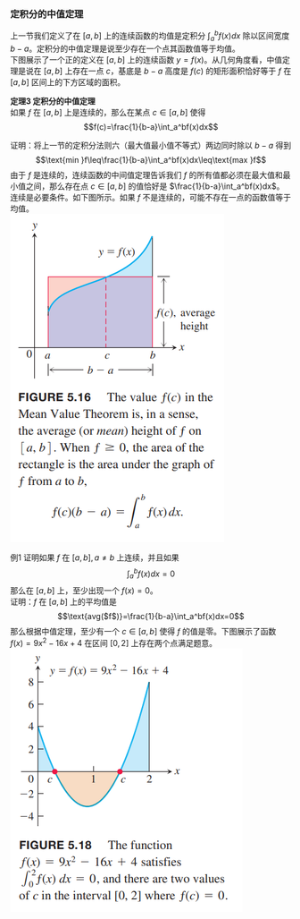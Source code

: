 ### 定积分的中值定理
上一节我们定义了在 $[a,b]$ 上的连续函数的均值是定积分 $\int_a^b f(x)dx$ 除以区间宽度 $b-a$。定积分的中值定理是说至少存在一个点其函数值等于均值。  
下图展示了一个正的定义在 $[a,b]$ 上的连续函数 $y=f(x)$。从几何角度看，中值定理是说在 $[a,b]$ 上存在一点 $c$，基底是 $b-a$ 高度是 $f(c)$ 的矩形面积恰好等于 $f$ 在 $[a,b]$ 区间上的下方区域的面积。

**定理3 定积分的中值定理**  
如果 $f$ 在 $[a,b]$ 上是连续的，那么在某点 $c\in [a,b]$ 使得
$$f(c)=\frac{1}{b-a}\int_a^bf(x)dx$$

证明：将上一节的定积分法则六（最大值最小值不等式）两边同时除以 $b-a$ 得到
$$\text{min }f\leq\frac{1}{b-a}\int_a^bf(x)dx\leq\text{max }f$$
由于 $f$ 是连续的，连续函数的中间值定理告诉我们 $f$ 的所有值都必须在最大值和最小值之间，那么存在点 $c\in [a,b]$ 的值恰好是 $\frac{1}{b-a}\int_a^bf(x)dx$。  
连续是必要条件。如下图所示。如果 $f$ 不是连续的，可能不存在一点的函数值等于均值。  
![](040.010.png)

例1 证明如果 $f$ 在 $[a,b],a\neq b$ 上连续，并且如果
$$\int_a^bf(x)dx=0$$
那么在 $[a,b]$ 上，至少出现一个 $f(x)=0$。  
证明：$f$ 在 $[a,b]$ 上的平均值是
$$\text{avg($f$)}=\frac{1}{b-a}\int_a^bf(x)dx=0$$
那么根据中值定理，至少有一个 $c\in [a,b]$ 使得 $f$ 的值是零。下图展示了函数 $f(x)=9x^2-16x+4$ 在区间 $[0,2]$ 上存在两个点满足题意。  
![](040.030.png)

### 
